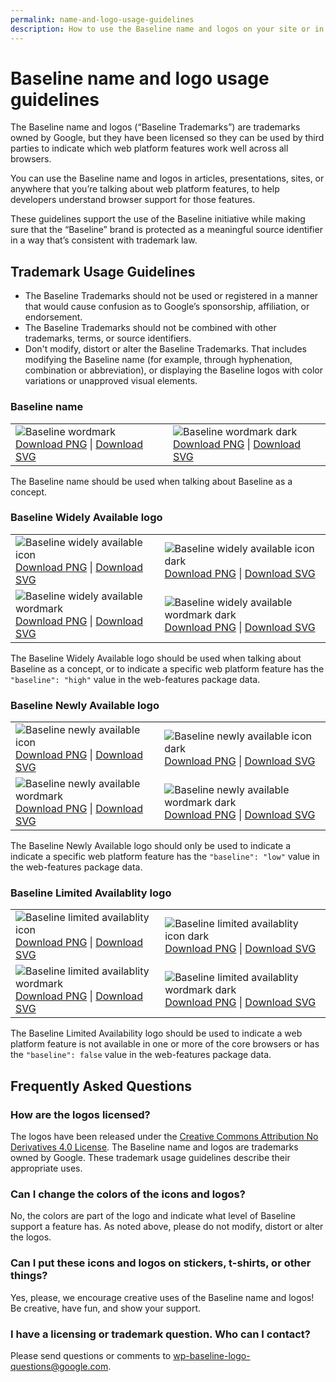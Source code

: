 ```yaml
---
permalink: name-and-logo-usage-guidelines
description: How to use the Baseline name and logos on your site or in your projects.
---
```


# Baseline name and logo usage guidelines

<!-- NOTE: Updates or changes to these license terms must be approved by emailing the contact at the bottom of this page. -->

The Baseline name and logos (“Baseline Trademarks”) are trademarks owned by Google, but they have been licensed so they can be used by third parties to indicate which web platform features work well across all browsers.

You can use the Baseline name and logos in articles, presentations, sites, or anywhere that you’re talking about web platform features, to help developers understand browser support for those features.

These guidelines support the use of the Baseline initiative while making sure that the “Baseline” brand is protected as a meaningful source identifier in a way that’s consistent with trademark law.

## Trademark Usage Guidelines

- The Baseline Trademarks should not be used or registered in a manner that would cause confusion as to Google’s sponsorship, affiliation, or endorsement.
- The Baseline Trademarks should not be combined with other trademarks, terms, or source identifiers.
- Don't modify, distort or alter the Baseline Trademarks. That includes modifying the Baseline name (for example, through hyphenation, combination or abbreviation), or displaying the Baseline logos with color variations or unapproved visual elements.

### Baseline name

<table class="logos">
  <tr>
    <td>
      <img src="assets/img/baseline-wordmark.svg" alt="Baseline wordmark"><br>
      <a href="assets/img/baseline-wordmark.png" download>Download PNG</a> |
      <a href="assets/img/baseline-wordmark.svg" download>Download SVG</a>
    </td>
    <td>
      <img src="assets/img/baseline-wordmark-dark.svg" class="dark-bg" alt="Baseline wordmark dark"><br>
      <a href="assets/img/baseline-wordmark-dark.png" download>Download PNG</a> |
      <a href="assets/img/baseline-wordmark-dark.svg" download>Download SVG</a>
    </td>
  </tr>
</table>

The Baseline name should be used when talking about Baseline as a concept.

### Baseline Widely Available logo

<table class="logos">
  <tr>
    <td>
      <img src="assets/img/baseline-widely-icon.svg" alt="Baseline widely available icon"><br>
      <a href="assets/img/baseline-widely-icon.png" download>Download PNG</a> |
      <a href="assets/img/baseline-widely-icon.svg" download>Download SVG</a>
    </td>
    <td>
      <img src="assets/img/baseline-widely-icon-dark.svg" class="dark-bg" alt="Baseline widely available icon dark"><br>
      <a href="assets/img/baseline-widely-icon-dark.png" download>Download PNG</a> |
      <a href="assets/img/baseline-widely-icon-dark.svg" download>Download SVG</a>
    </td>
  </tr>
  <tr>
    <td>
      <img src="assets/img/baseline-widely-word.svg" alt="Baseline widely available wordmark"><br>
      <a href="assets/img/baseline-widely-word.png" download>Download PNG</a> |
      <a href="assets/img/baseline-widely-word.svg" download>Download SVG</a>
    </td>
    <td>
      <img src="assets/img/baseline-widely-word-dark.svg" class="dark-bg" alt="Baseline widely available wordmark dark"><br>
      <a href="assets/img/baseline-widely-word-dark.png" download>Download PNG</a> |
      <a href="assets/img/baseline-widely-word-dark.svg" download>Download SVG</a>
    </td>
  </tr>
</table>

The Baseline Widely Available logo should be used when talking about Baseline as a concept, or to indicate a specific web platform feature has the `"baseline": "high"` value in the web-features package data.

### Baseline Newly Available logo

<table class="logos">
  <tr>
    <td>
      <img src="assets/img/baseline-newly-icon.svg" alt="Baseline newly available icon"><br>
      <a href="assets/img/baseline-newly-icon.png" download>Download PNG</a> |
      <a href="assets/img/baseline-newly-icon.svg" download>Download SVG</a>
    </td>
    <td>
      <img src="assets/img/baseline-newly-icon-dark.svg" class="dark-bg" alt="Baseline newly available icon dark"><br>
      <a href="assets/img/baseline-newly-icon-dark.png" download>Download PNG</a> |
      <a href="assets/img/baseline-newly-icon-dark.svg" download>Download SVG</a>
    </td>
  </tr>
  <tr>
    <td>
      <img src="assets/img/baseline-newly-word.svg" alt="Baseline newly available wordmark"><br>
      <a href="assets/img/baseline-newly-word.png" download>Download PNG</a> |
      <a href="assets/img/baseline-newly-word.svg" download>Download SVG</a>
    </td>
    <td>
      <img src="assets/img/baseline-newly-word-dark.svg" class="dark-bg" alt="Baseline newly available wordmark dark"><br>
      <a href="assets/img/baseline-newly-word-dark.png" download>Download PNG</a> |
      <a href="assets/img/baseline-newly-word-dark.svg" download>Download SVG</a>
    </td>
  </tr>
</table>

The Baseline Newly Available logo should only be used to indicate a indicate a specific web platform feature has the `"baseline": "low"` value in the web-features package data.

### Baseline Limited Availablity logo

<table class="logos">
  <tr>
    <td>
      <img src="assets/img/baseline-limited-icon.svg" alt="Baseline limited availablity icon"><br>
      <a href="assets/img/baseline-limited-icon.png" download>Download PNG</a> |
      <a href="assets/img/baseline-limited-icon.svg" download>Download SVG</a>
    </td>
    <td>
      <img src="assets/img/baseline-limited-icon-dark.svg" class="dark-bg" alt="Baseline limited availablity icon dark"><br>
      <a href="assets/img/baseline-limited-icon-dark.png" download>Download PNG</a> |
      <a href="assets/img/baseline-limited-icon-dark.svg" download>Download SVG</a>
    </td>
  </tr>
  <tr>
    <td>
      <img src="assets/img/baseline-limited-word.svg" alt="Baseline limited availablity wordmark"><br>
      <a href="assets/img/baseline-limited-word.png" download>Download PNG</a> |
      <a href="assets/img/baseline-limited-word.svg" download>Download SVG</a>
    </td>
    <td>
      <img src="assets/img/baseline-limited-word-dark.svg" class="dark-bg" alt="Baseline limited availablity wordmark dark"><br>
      <a href="assets/img/baseline-limited-word-dark.png" download>Download PNG</a> |
      <a href="assets/img/baseline-limited-word-dark.svg" download>Download SVG</a>
    </td>
  </tr>
</table>

The Baseline Limited Availability logo should be used to indicate a web platform feature is not available in one or more of the core browsers or has the `"baseline": false` value in the web-features package data.

## Frequently Asked Questions

### How are the logos licensed?

The logos have been released under the [Creative Commons Attribution No Derivatives 4.0 License](https://creativecommons.org/licenses/by-nd/4.0/). The Baseline name and logos are trademarks owned by Google. These trademark usage guidelines describe their appropriate uses.

### Can I change the colors of the icons and logos?

No, the colors are part of the logo and indicate what level of Baseline support a feature has. As noted above, please do not modify, distort or alter the logos.

### Can I put these icons and logos on stickers, t-shirts, or other things?

Yes, please, we encourage creative uses of the Baseline name and logos! Be creative, have fun, and show your support.

### I have a licensing or trademark question. Who can I contact?

Please send questions or comments to wp-baseline-logo-questions@google.com.
